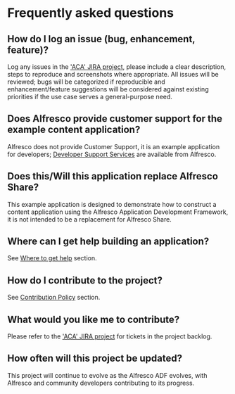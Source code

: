 # Frequently asked questions

## How do I log an issue (bug, enhancement, feature)?

Log any issues in the  ['ACA' JIRA project](https://issues.alfresco.com/jira/projects/ACA),
please include a clear description, steps to reproduce and screenshots where appropriate.
All issues will be reviewed; bugs will be categorized if reproducible and enhancement/feature suggestions
will be considered against existing priorities if the use case serves a general-purpose need.

## Does Alfresco provide customer support for the example content application?

Alfresco does not provide Customer Support, it is an example application for developers; [Developer Support Services](https://www.alfresco.com/alfresco-developer-support-services) are available from Alfresco.

## Does this/Will this application replace Alfresco Share?

This example application is designed to demonstrate how to construct a content application using the Alfresco Application Development Framework,
it is not intended to be a replacement for Alfresco Share.

## Where can I get help building an application?

See [Where to get help](/?id=where-to-get-help) section.

## How do I contribute to the project?

See [Contribution Policy](/?id=contribution-policy) section.

## What would you like me to contribute?

Please refer to the ['ACA' JIRA project](https://issues.alfresco.com/jira/projects/ACA) for tickets in the project backlog.

## How often will this project be updated?

This project will continue to evolve as the Alfresco ADF evolves, with Alfresco and community developers contributing to its progress.
